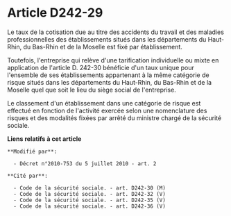 # Article D242-29

Le taux de la cotisation due au titre des accidents du travail et des maladies professionnelles des établissements situés
dans les départements du Haut-Rhin, du Bas-Rhin et de la Moselle est fixé par établissement. 

Toutefois, l'entreprise qui relève d'une tarification individuelle ou mixte en application de l'article D. 242-30 bénéficie
d'un taux unique pour l'ensemble de ses établissements appartenant à la même catégorie de risque situés dans les départements
du Haut-Rhin, du Bas-Rhin et de la Moselle quel que soit le lieu du siège social de l'entreprise. 

Le classement d'un établissement dans une catégorie de risque est effectué en fonction de l'activité exercée selon une
nomenclature des risques et des modalités fixées par arrêté du ministre chargé de la sécurité sociale.

**Liens relatifs à cet article**

	**Modifié par**:

	  - Décret n°2010-753 du 5 juillet 2010 - art. 2

	**Cité par**:

	  - Code de la sécurité sociale. - art. D242-30 (M)
	  - Code de la sécurité sociale. - art. D242-32 (V)
	  - Code de la sécurité sociale. - art. D242-35 (V)
	  - Code de la sécurité sociale. - art. D242-36 (V)
